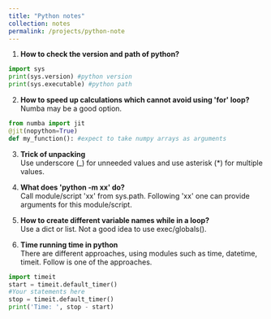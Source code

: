 ```yaml
---
title: "Python notes"
collection: notes
permalink: /projects/python-note
---
```

  1. <b>How to check the version and path of python?</b><br/>
~~~ python
import sys
print(sys.version) #python version
print(sys.executable) #python path
~~~

  2. <b>How to speed up calculations which cannot avoid using 'for' loop?</b><br/>
      Numba may be a good option. 
~~~ python
from numba import jit
@jit(nopython=True)
def my_function(): #expect to take numpy arrays as arguments
~~~
  3. <b>Trick of unpacking</b><br/>
  Use underscore (\_) for unneeded values and use asterisk (\*) for multiple values.

  4. <b>What does 'python -m xx' do?</b><br/>
  Call module/script 'xx' from sys.path. Following 'xx' one can provide arguments for this module/script.

  5. <b>How to create different variable names while in a loop?</b><br/>
  Use a dict or list. Not a good idea to use exec/globals().
  
  6. <b>Time running time in python</b><br/>
  There are different approaches, using modules such as time, datetime, timeit. Follow is one of the approaches.
~~~ python
import timeit
start = timeit.default_timer()
#Your statements here
stop = timeit.default_timer()
print('Time: ', stop - start)
~~~
